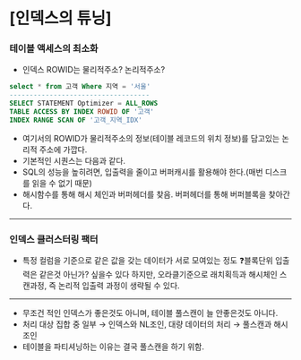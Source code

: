 # [인덱스의 튜닝]

### 테이블 액세스의 최소화

- 인덱스 ROWID는 물리적주소? 논리적주소?

```sql
select * from 고객 Where 지역 = '서울'
-----------------------------------
SELECT STATEMENT Optimizer = ALL_ROWS
TABLE ACCESS BY INDEX ROWID OF '고객'
INDEX RANGE SCAN OF '고객_지역_IDX'
```

- 여기서의 ROWID가 물리적주소의 정보(테이블 레코드의 위치 정보)를 담고있는 논리적 주소에 가깝다.
- 기본적인 시퀀스는 다음과 같다.
- SQL의 성능을 높히려면, 입출력을 줄이고 버퍼캐시를 활용해야 한다.(매번 디스크를 읽을 수 없기 때문)
- 해시함수를 통해 해시 체인과 버퍼헤더를 찾음. 버퍼헤더를 통해 버퍼블록을 찾아간다.

---

### 인덱스 클러스터링 팩터

- 특정 컬럼을 기준으로 같은 값을 갖는 데이터가 서로 모여있는 정도
❓블록단위 입출력은 같은것 아닌가? 싶을수 있다 하지만, 오라클기준으로 래치획득과 해시체인 스캔과정, 즉 논리적 입출력 과정이 생략될 수 있다.

---

- 무조건 적인 인덱스가 좋은것도 아니며, 테이블 풀스캔이 늘 안좋은것도 아니다.
- 처리 대상 집합 중 일부 → 인덱스와 NL조인, 대량 데이터의 처리 → 풀스캔과 해시 조인
- 테이블을 파티셔닝하는 이유는 결국 풀스캔을 하기 위함.